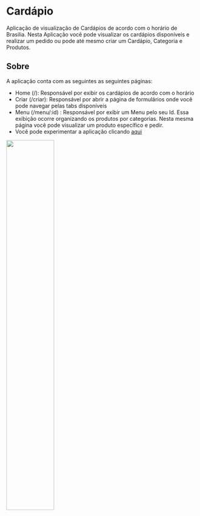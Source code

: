 # Cardápio

Aplicação de visualização de Cardápios de acordo com o horário de Brasilia. Nesta Aplicação você pode visualizar os cardápios disponíveis e realizar um pedido ou pode até mesmo criar um Cardápio, Categoria e Produtos. 

## Sobre

A aplicação conta com as seguintes as seguintes páginas:
- Home (/): Responsável por exibir os cardápios de acordo com o horário
- Criar (/criar): Responsável por abrir a página de formulários onde você pode navegar pelas tabs disponíveis
- Menu (/menu/:id) : Responsável por exibir um Menu pelo seu Id. Essa exibição ocorre organizando os produtos por categorias. Nesta mesma página você pode visualizar um produto específico e pedir.
- Você pode experimentar a aplicação clicando <a href="https://cardapio-app-9dq9.vercel.app/" > aqui</a>
<p align="center>
    <img width="50%" src='./src/assets/1.png" />
    <img width="50%" src='./src/assets/2.png" />
    <img width="50%" src='./src/assets/3.png" />
    <img width="50%" src='./src/assets/4.png" />
    <img width="50%" src='./src/assets/5.png" />
</p>
    

        
## Como Rodar

1. Clone este repositório em <a href="https://github.com/taisoliva/cardapio-app"> clique aqui </a>
2. Instale todas as dependências
  ```bash
      npm i
  ```
3. Na raiz do seu diretório crie um arquivo chamado .env.local e inicialize com as variáveis de ambiente descritas em .env.example.
   ```
    URL= URL_DO_SERVIDOR
    NEXT_PUBLIC_LOCAL= URL_DO_SERVIDOR
   ```
4. Por fim rode o seguinte comando para inicializar a aplicação:
```
  npm run dev
```

## Principais Tecnologias
<div>
    <img src="https://img.shields.io/badge/next%20js-000000?style=for-the-badge&logo=nextdotjs&logoColor=white"/>
   <img src="https://img.shields.io/badge/Tailwind_CSS-38B2AC?style=for-the-badge&logo=tailwind-css&logoColor=white"/>
   <img src="https://img.shields.io/badge/Material%20UI-007FFF?style=for-the-badge&logo=mui&logoColor=white"/>
</div>

## Criando formulário

1. Na criação de um Menu é obrigatório passar um nome e escolher entre Diurno ou Noturno, por padrão temos Diurno.
2. Na criação de uma Categoria é obrigatório passar um nome.
3. No Produto todos os campos são obrigatórios, mas se atente para:
     3.1 O preço é separado por ponto e não vírgula
     3.2 A image precisa ser uma URL válida, verifique se começa com http por exemplo.
     3.3 A descrição é breve limitada a 150 caracters
     3.4 A categoria e o Menu sãi os que já estão cadastrados anteriormente.
